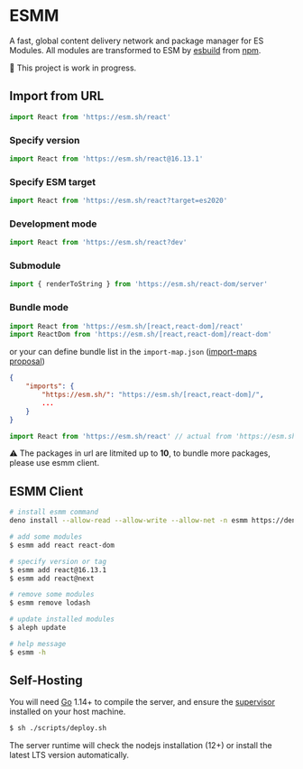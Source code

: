 # ESMM
A fast, global content delivery network and package manager for ES Modules. All modules are transformed to ESM by [esbuild](https://github.com/evanw/esbuild) from [npm](http://npmjs.org/).

🚧 This project is work in progress.

## Import from URL
```javascript
import React from 'https://esm.sh/react'
```

### Specify version
```javascript
import React from 'https://esm.sh/react@16.13.1'
```

### Specify ESM target
```javascript
import React from 'https://esm.sh/react?target=es2020'
```

### Development mode
```javascript
import React from 'https://esm.sh/react?dev'
```

### Submodule
```javascript
import { renderToString } from 'https://esm.sh/react-dom/server'
```

### Bundle mode
```javascript
import React from 'https://esm.sh/[react,react-dom]/react'
import ReactDom from 'https://esm.sh/[react,react-dom]/react-dom'
```

or your can define bundle list in the `import-map.json` ([import-maps proposal](https://github.com/WICG/import-maps))
```json
{
    "imports": {
        "https://esm.sh/": "https://esm.sh/[react,react-dom]/",
        ...
    }
}
```

```javascript
import React from 'https://esm.sh/react' // actual from 'https://esm.sh/[react,react-dom]/react'
```

⚠️ The packages in url are litmited up to **10**, to bundle more packages, please use esmm client.


## ESMM Client
```bash
# install esmm command
deno install --allow-read --allow-write --allow-net -n esmm https://deno.land/x/esmm/cli.ts

# add some modules
$ esmm add react react-dom

# specify version or tag
$ esmm add react@16.13.1
$ esmm add react@next

# remove some modules
$ esmm remove lodash

# update installed modules
$ aleph update

# help message
$ esmm -h
```

## Self-Hosting
You will need [Go](https://golang.org/dl) 1.14+ to compile the server, and ensure the [supervisor](http://supervisord.org/) installed on your host machine.
```bash
$ sh ./scripts/deploy.sh
```
The server runtime will check the nodejs installation (12+) or install the latest LTS version automatically.
